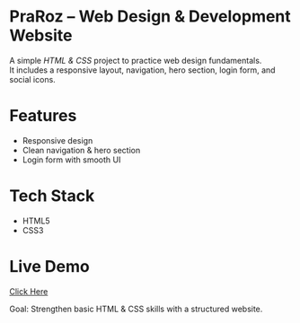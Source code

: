 # PraRoz – Web Design & Development Website  

A simple *HTML & CSS* project to practice web design fundamentals.  
It includes a responsive layout, navigation, hero section, login form, and social icons.  

#  Features  
- Responsive design  
- Clean navigation & hero section  
- Login form with smooth UI  

# Tech Stack  
- HTML5  
- CSS3  

# Live Demo  
 [Click Here](https://aroobadilshad.github.io/praRoz-Basic-html-css/)  

 Goal: Strengthen basic HTML & CSS skills with a structured website.
